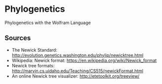 # Phylogenetics
Phylogenetics with the Wolfram Language


## Sources

- The Newick Standard: http://evolution.genetics.washington.edu/phylip/newicktree.html
- Wikipedia: Newick format: https://en.wikipedia.org/wiki/Newick_format
- Newick tree formats: http://marvin.cs.uidaho.edu/Teaching/CS515/newickFormat.html
- An online Newick tree visualizer: http://etetoolkit.org/treeview/
